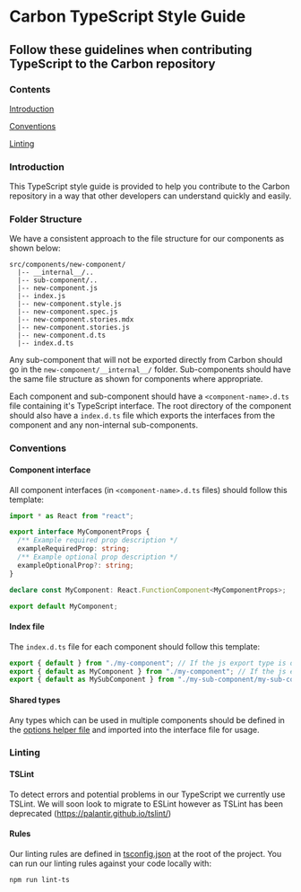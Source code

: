 # Carbon TypeScript Style Guide

## Follow these guidelines when contributing TypeScript to the Carbon repository

### Contents

[Introduction](#introduction)

[Conventions](#conventions)

[Linting](#linting)

### Introduction

This TypeScript style guide is provided to help you contribute to the Carbon repository in a way that other developers can understand quickly and easily.

### Folder Structure

We have a consistent approach to the file structure for our components as shown below:

```
src/components/new-component/
  |-- __internal__/..
  |-- sub-component/..
  |-- new-component.js
  |-- index.js
  |-- new-component.style.js
  |-- new-component.spec.js
  |-- new-component.stories.mdx
  |-- new-component.stories.js
  |-- new-component.d.ts
  |-- index.d.ts
```

Any sub-component that will not be exported directly from Carbon should go in the `new-component/__internal__/` folder. Sub-components should have the same file structure as shown for components where appropriate.

Each component and sub-component should have a `<component-name>.d.ts` file containing it's TypeScript interface. The root directory of the component should also have a `index.d.ts` file which exports the interfaces from the component and any non-internal sub-components.

### Conventions

#### Component interface

All component interfaces (in `<component-name>.d.ts` files) should follow this template:

```ts
import * as React from "react";

export interface MyComponentProps {
  /** Example required prop description */
  exampleRequiredProp: string;
  /** Example optional prop description */
  exampleOptionalProp?: string;
}

declare const MyComponent: React.FunctionComponent<MyComponentProps>;

export default MyComponent;
```

#### Index file

The `index.d.ts` file for each component should follow this template:

```ts
export { default } from "./my-component"; // If the js export type is default
export { default as MyComponent } from "./my-component"; // If the js export type is named
export { default as MySubComponent } from "./my-sub-component/my-sub-component";
```

#### Shared types

Any types which can be used in multiple components should be defined in the [options helper file](../src/utils/helpers/options-helper/options-helper.d.ts) and imported into the interface file for usage.

### Linting

#### TSLint

To detect errors and potential problems in our TypeScript we currently use TSLint. We will soon look to migrate to ESLint however as TSLint has been deprecated (https://palantir.github.io/tslint/)

#### Rules

Our linting rules are defined in [tsconfig.json](../tsconfig.json) at the root of the project. You can run our linting rules against your code locally with:

```
npm run lint-ts
```
